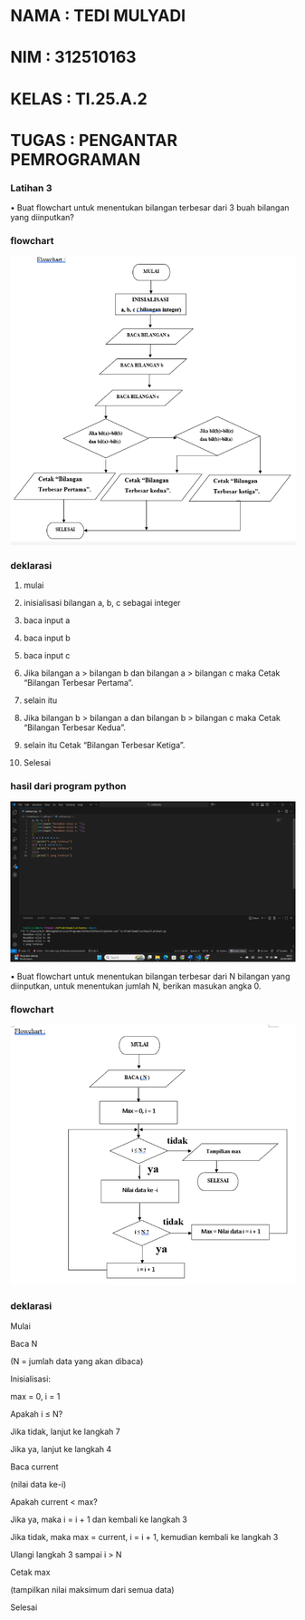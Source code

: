 # NAMA  : TEDI MULYADI
# NIM   : 312510163
# KELAS : TI.25.A.2
# TUGAS : PENGANTAR PEMROGRAMAN  

### Latihan 3

• Buat flowchart untuk menentukan bilangan terbesar
dari 3 buah bilangan yang diinputkan?  



### flowchart

![gambar](ss/1.png)  

### deklarasi

1.	mulai  

2.	inisialisasi bilangan a, b, c sebagai integer  

3.	baca input a  

4.	baca input b  

5.	baca input c  

6.	Jika bilangan a  >  bilangan b dan bilangan a > bilangan c maka Cetak “Bilangan Terbesar Pertama”.  

7.	selain itu  

8.	Jika bilangan b > bilangan a dan bilangan b > bilangan c maka Cetak “Bilangan Terbesar Kedua”.  

9.	selain itu Cetak “Bilangan Terbesar Ketiga”.  

10.	Selesai  

### hasil dari program python  

![gambar](ss/2.png)  


• Buat flowchart untuk menentukan bilangan terbesar
dari N bilangan yang diinputkan, untuk menentukan
jumlah N, berikan masukan angka 0.  

### flowchart  

![gambar](ss/3.png)

### deklarasi

Mulai  

Baca N  

(N = jumlah data yang akan dibaca)  

Inisialisasi:  

max = 0, i = 1  

Apakah i ≤ N?  

Jika tidak, lanjut ke langkah 7  

Jika ya, lanjut ke langkah 4  

Baca current  

(nilai data ke-i)  

Apakah current < max?  

Jika ya, maka i = i + 1 dan kembali ke langkah 3  

Jika tidak, maka max = current, i = i + 1, kemudian kembali ke langkah 3  

Ulangi langkah 3 sampai i > N  

Cetak max  

(tampilkan nilai maksimum dari semua data)  

Selesai  

